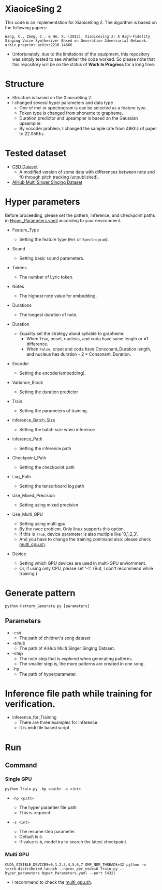 # XiaoiceSing 2

This code is an implementation for XiaoiceSing 2. The algorithm is based on the following papers:
```
Wang, C., Zeng, C., & He, X. (2022). Xiaoicesing 2: A High-Fidelity Singing Voice Synthesizer Based on Generative Adversarial Network. arXiv preprint arXiv:2210.14666.
```

* Unfortunately, due to the limitations of the equipment, this repository was simply tested to see whether the code worked. So please note that this repository will be on the status of __Work In Progress__ for a long time.

# Structure
* Structure is based on the XiaoiceSing 2.
* I changed several hyper parameters and data type
    * One of mel or spectrogram is can be selected as a feature type.
    * Token type is changed from phoneme to grapheme.
    * Duration predictor and upsampler is based on the Gaussian upsampler.
    * By vocoder problem, I changed the sample rate from 48Khz of paper to 22.05Khz.

# Tested dataset
* [CSD Dataset](https://github.com/emotiontts/emotiontts_open_db/tree/master/Dataset/CSD)
    * A modified version of some data with differences between note and f0 through pitch tracking (unpublished).
* [AIHub Multi Singer Singing Dataset](https://aihub.or.kr/aihubdata/data/view.do?currMenu=115&topMenu=100&aihubDataSe=realm&dataSetSn=465)

# Hyper parameters
Before proceeding, please set the pattern, inference, and checkpoint paths in [Hyper_Parameters.yaml](Hyper_Parameters.yaml) according to your environment.

* Feature_Type
    * Setting the feature type (`Mel` or `Spectrogram`).

* Sound
    * Setting basic sound parameters.

* Tokens
    * The number of Lyric token.

* Notes
    * The highest note value for embedding.

* Durations
    * The longest duration of note.
* Duration        
    * Equality set the strategy about syllable to grapheme.
        * When `True`, onset, nucleus, and coda have same length or ±1 difference.
        * When `False`, onset and coda have Consonant_Duration length, and nucleus has duration - 2 * Consonant_Duration.

* Encoder
    * Setting the encoder(embedding).

* Variance_Block
    * Setting the duration predictor

* Train
    * Setting the parameters of training.

* Inference_Batch_Size
    * Setting the batch size when inference

* Inference_Path
    * Setting the inference path

* Checkpoint_Path
    * Setting the checkpoint path

* Log_Path
    * Setting the tensorboard log path

* Use_Mixed_Precision
    * Setting using mixed precision

* Use_Multi_GPU
    * Setting using multi gpu
    * By the nvcc problem, Only linux supports this option.
    * If this is `True`, device parameter is also multiple like '0,1,2,3'.
    * And you have to change the training command also: please check  [multi_gpu.sh](./multi_gpu.sh).

* Device
    * Setting which GPU devices are used in multi-GPU enviornment.
    * Or, if using only CPU, please set '-1'. (But, I don't recommend while training.)

# Generate pattern

```
python Pattern_Generate.py [parameters]
```
## Parameters
* -csd
    * The path of children's song dataset
* -aihub
    * The path of AIHub Multi Singer Singing Dataset.
* -step
    * The note step that is explored when generating patterns.
    * The smaller step is, the more patterns are created in one song.
* -hp
    * The path of hyperparameter.
    
# Inference file path while training for verification.

* Inference_for_Training
    * There are three examples for inference.
    * It is midi file based script.

# Run

## Command

### Single GPU
```
python Train.py -hp <path> -s <int>
```

* `-hp <path>`
    * The hyper paramter file path
    * This is required.

* `-s <int>`
    * The resume step parameter.
    * Default is `0`.
    * If value is `0`, model try to search the latest checkpoint.

### Multi GPU
```
CUDA_VISIBLE_DEVICES=0,1,2,3,4,5,6,7 OMP_NUM_THREADS=32 python -m torch.distributed.launch --nproc_per_node=8 Train.py --hyper_parameters Hyper_Parameters.yaml --port 54322
```

* I recommend to check the [multi_gpu.sh](./multi_gpu.sh).